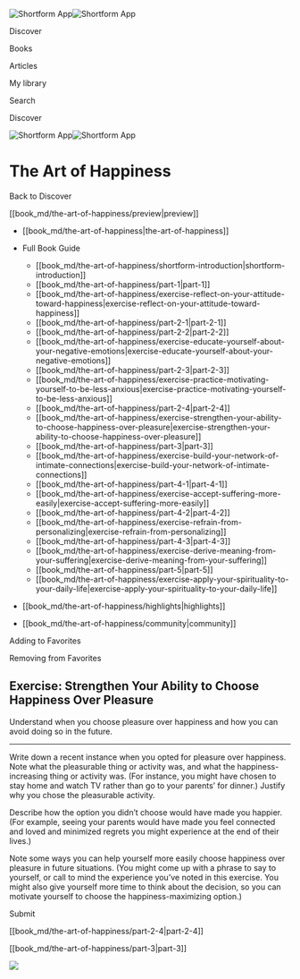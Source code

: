 ![Shortform App](/img/logo.36a2399e.svg)![Shortform App](/img/logo-dark.70c1b072.svg)

Discover

Books

Articles

My library

Search

Discover

![Shortform App](/img/logo.36a2399e.svg)![Shortform App](/img/logo-dark.70c1b072.svg)

# The Art of Happiness

Back to Discover

[[book_md/the-art-of-happiness/preview|preview]]

  * [[book_md/the-art-of-happiness|the-art-of-happiness]]
  * Full Book Guide

    * [[book_md/the-art-of-happiness/shortform-introduction|shortform-introduction]]
    * [[book_md/the-art-of-happiness/part-1|part-1]]
    * [[book_md/the-art-of-happiness/exercise-reflect-on-your-attitude-toward-happiness|exercise-reflect-on-your-attitude-toward-happiness]]
    * [[book_md/the-art-of-happiness/part-2-1|part-2-1]]
    * [[book_md/the-art-of-happiness/part-2-2|part-2-2]]
    * [[book_md/the-art-of-happiness/exercise-educate-yourself-about-your-negative-emotions|exercise-educate-yourself-about-your-negative-emotions]]
    * [[book_md/the-art-of-happiness/part-2-3|part-2-3]]
    * [[book_md/the-art-of-happiness/exercise-practice-motivating-yourself-to-be-less-anxious|exercise-practice-motivating-yourself-to-be-less-anxious]]
    * [[book_md/the-art-of-happiness/part-2-4|part-2-4]]
    * [[book_md/the-art-of-happiness/exercise-strengthen-your-ability-to-choose-happiness-over-pleasure|exercise-strengthen-your-ability-to-choose-happiness-over-pleasure]]
    * [[book_md/the-art-of-happiness/part-3|part-3]]
    * [[book_md/the-art-of-happiness/exercise-build-your-network-of-intimate-connections|exercise-build-your-network-of-intimate-connections]]
    * [[book_md/the-art-of-happiness/part-4-1|part-4-1]]
    * [[book_md/the-art-of-happiness/exercise-accept-suffering-more-easily|exercise-accept-suffering-more-easily]]
    * [[book_md/the-art-of-happiness/part-4-2|part-4-2]]
    * [[book_md/the-art-of-happiness/exercise-refrain-from-personalizing|exercise-refrain-from-personalizing]]
    * [[book_md/the-art-of-happiness/part-4-3|part-4-3]]
    * [[book_md/the-art-of-happiness/exercise-derive-meaning-from-your-suffering|exercise-derive-meaning-from-your-suffering]]
    * [[book_md/the-art-of-happiness/part-5|part-5]]
    * [[book_md/the-art-of-happiness/exercise-apply-your-spirituality-to-your-daily-life|exercise-apply-your-spirituality-to-your-daily-life]]
  * [[book_md/the-art-of-happiness/highlights|highlights]]
  * [[book_md/the-art-of-happiness/community|community]]



Adding to Favorites 

Removing from Favorites 

## Exercise: Strengthen Your Ability to Choose Happiness Over Pleasure

Understand when you choose pleasure over happiness and how you can avoid doing so in the future.

* * *

Write down a recent instance when you opted for pleasure over happiness. Note what the pleasurable thing or activity was, and what the happiness-increasing thing or activity was. (For instance, you might have chosen to stay home and watch TV rather than go to your parents’ for dinner.) Justify why you chose the pleasurable activity.

Describe how the option you didn’t choose would have made you happier. (For example, seeing your parents would have made you feel connected and loved and minimized regrets you might experience at the end of their lives.)

Note some ways you can help yourself more easily choose happiness over pleasure in future situations. (You might come up with a phrase to say to yourself, or call to mind the experience you’ve noted in this exercise. You might also give yourself more time to think about the decision, so you can motivate yourself to choose the happiness-maximizing option.)

Submit 

[[book_md/the-art-of-happiness/part-2-4|part-2-4]]

[[book_md/the-art-of-happiness/part-3|part-3]]

![](https://bat.bing.com/action/0?ti=56018282&Ver=2&mid=8710fb37-ae56-4098-976d-b7cadb25fd67&sid=1711133063fa11eebdec89a8b8ae3bbc&vid=171147a063fa11eea7440fcfeb230d96&vids=0&msclkid=N&pi=0&lg=en-US&sw=800&sh=600&sc=24&nwd=1&tl=Shortform%20%7C%20Book&p=https%3A%2F%2Fwww.shortform.com%2Fapp%2Fbook%2Fthe-art-of-happiness%2Fexercise-strengthen-your-ability-to-choose-happiness-over-pleasure&r=&lt=439&evt=pageLoad&sv=1&rn=249110)
